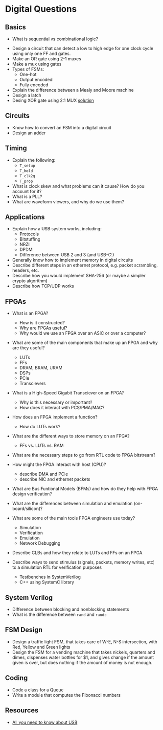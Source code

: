 # Digital Questions

## Basics

- What is sequential vs combinational logic?
* Design a circuit that can detect a low to high edge for one clock cycle using only one FF and gates.
* Make an OR gate using 2-1 muxes
* Make a mux using gates
* Types of FSMs:
  * One-hot
  * Output encoded
  * Fully encoded
* Explain the difference between a Mealy and Moore machine
* Design a latch
* Desing XOR gate using 2:1 MUX [solution](https://vlsiuniverse.blogspot.com/2016/12/XOR-gate-using-mux.html)

## Circuits

* Know how to convert an FSM into a digital circuit
* Design an adder

## Timing

* Explain the following:
  * `T_setup`
  * `T_hold`
  * `T_clk2q`
  * `T_prop`
* What is clock skew and what problems can it cause? How do you account for it?
* What is a PLL?
* What are waveform viewers, and why do we use them?

## Applications

* Explain how a USB system works, including:
  * Protocols
  * Bitstuffing
  * NRZI
  * DPDM
  * Difference between USB 2 and 3 (and USB-C!)
* Generally know how to implement memory in digital circuits
* Describe different steps in an ethernet protocol, e.g. packet scrambling, headers, etc.
* Describe how you would implement SHA-256 (or maybe a simpler crypto algorithm)
* Describe how TCP/UDP works

## FPGAs

* What is an FPGA?
  * How is it constructed?
  * Why are FPGAs useful?
  * Why would we use an FPGA over an ASIC or over a computer?

* What are some of the main components that make up an FPGA and why are they useful?
  * LUTs
  * FFs
  * DRAM, BRAM, URAM
  * DSPs
  * PCIe
  * Transcievers

* What is a High-Speed Gigabit Transciever on an FPGA?
  * Why is this necessary or important?
  * How does it interact with PCS/PMA/MAC?

* How does an FPGA implement a function?
  * How do LUTs work?

* What are the different ways to store memory on an FPGA?
  * FFs vs. LUTs vs. RAM

* What are the necessary steps to go from RTL code to FPGA bitstream?

* How might the FPGA interact with host (CPU)?
  * describe DMA and PCIe
  * describe NIC and ethernet packets

* What are Bus Funtional Models (BFMs) and how do they help with FPGA design verification?

* What are the differences between simulation and emulation (on-board/silicon)?

* What are some of the main tools FPGA engineers use today?
  * Simulation
  * Verification
  * Emulation
  * Network Debugging

* Describe CLBs and how they relate to LUTs and FFs on an FPGA

* Describe ways to send stimulus (signals, packets, memory writes, etc) to a simulation RTL for verification purposes
  * Testbenches in SystemVerilog
  * C++ using SystemC library

## System Verilog

* Difference between blocking and nonblocking statements
* What is the difference between `rand` and `randc`

## FSM Design

* Design a traffic light FSM, that takes care of W-E, N-S intersection, with Red, Yellow and Green lights
* Design the FSM for a vending machine that takes nickels, quarters and dimes, dispenses water bottles for $1, and gives change if the amount given is over, but does nothing if the amount of money is not enough.

## Coding

* Code a class for a Queue
* Write a module that computes the Fibonacci numbers

## Resources

* [All you need to know about USB](https://www.beyondlogic.org/usbnutshell/usb1.shtml)
